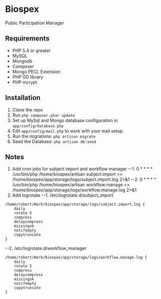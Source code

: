 Biospex
=======

Public Participation Manager

Requirements
------------

 - PHP 5.4 or greater
 - MySQL
 - Mongodb
 - Composer
 - Mongo PECL Extension
 - PHP GD library
 - PHP mcrypt

Installation
------------

1. Clone the repo
2. Run ```php composer.phar update```
3. Set up MySql and Mongo database configuration in ```app/config/database.php```
4. Edit ```app/config/mail.php``` to work with your mail setup.
5. Run the migrations: ```php artisan migrate```
6. Seed the Database: ```php artisan db:seed```

Notes
-----
1. Add cron jobs for subject import and workflow manager
--1. 0 * * * * /usr/bin/php /home/biospex/artisan subject:import >> /home/biospex/app/storage/logs/subject.import.log 2>&1
--2. 0 * * * * /usr/bin/php /home/biospex/artisan workflow:manage >> /home/biospex/app/storage/logs/workflow.manage.log 2>&1
2. Add logrotate
--1. /etc/logrotate.d/subject_import
```
/home/robert/Work/biospex/app/storage/logs/subject.import.log {
    daily
    rotate 5
    compress
    delaycompress
    missingok
    notifempty
    copytruncate
}
```
--2. /etc/logrotate.d/workflow_manager
```
/home/robert/Work/biospex/app/storage/logs/workflow.manage.log {
    daily
    rotate 5
    compress
    delaycompress
    missingok
    notifempty
    copytruncate
}
```




